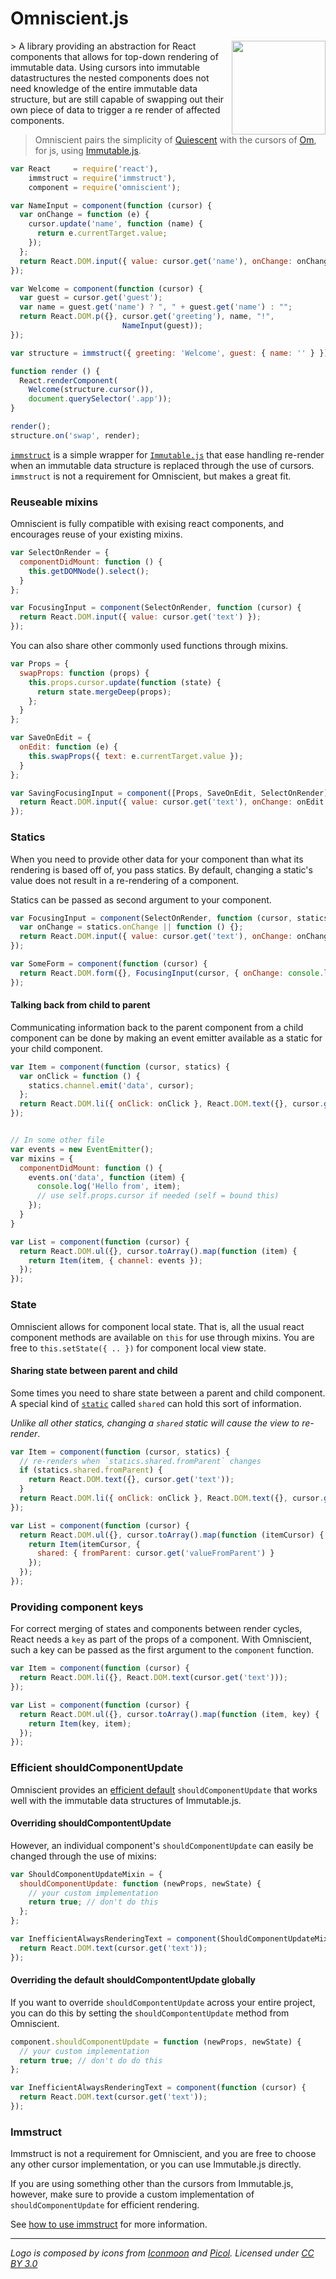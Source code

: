 Omniscient.js
=========

<img src="https://raw.githubusercontent.com/torgeir/omniscient/master/omniscient_logo.png" align="right" width="150px">
> A library providing an abstraction for React components that allows for top-down rendering of immutable data. Using cursors into immutable datastructures the nested components does not need knowledge of the entire immutable data structure, but are still capable of swapping out their own piece of data to trigger a re render of affected components.

> Omniscient pairs the simplicity of [Quiescent](https://github.com/levand/quiescent) with
the cursors of [Om](https://github.com/swannodette/om), for js, using
[Immutable.js](https://github.com/facebook/immutable-js).

```js
var React     = require('react'),
    immstruct = require('immstruct'),
    component = require('omniscient');

var NameInput = component(function (cursor) {
  var onChange = function (e) {
    cursor.update('name', function (name) {
      return e.currentTarget.value;
    });
  };
  return React.DOM.input({ value: cursor.get('name'), onChange: onChange });
});

var Welcome = component(function (cursor) {
  var guest = cursor.get('guest');
  var name = guest.get('name') ? ", " + guest.get('name') : "";
  return React.DOM.p({}, cursor.get('greeting'), name, "!",
                         NameInput(guest));
});

var structure = immstruct({ greeting: 'Welcome', guest: { name: '' } });

function render () {
  React.renderComponent(
    Welcome(structure.cursor()),
    document.querySelector('.app'));
}

render();
structure.on('swap', render);
```

[`immstruct`](https://github.com/omniscient/immstruct) is a simple wrapper for [`Immutable.js`](https://github.com/facebook/immutable-js) that ease handling re-render when an immutable data structure is replaced through the use of cursors. `immstruct` is not a requirement for Omniscient, but makes a great fit.

### Reuseable mixins

Omniscient is fully compatible with exising react components, and encourages reuse of your existing mixins.

```js
var SelectOnRender = {
  componentDidMount: function () {
    this.getDOMNode().select();
  }
};

var FocusingInput = component(SelectOnRender, function (cursor) {
  return React.DOM.input({ value: cursor.get('text') });
});
```

You can also share other commonly used functions through mixins.

```js
var Props = {
  swapProps: function (props) {
    this.props.cursor.update(function (state) {
      return state.mergeDeep(props);
    };
  }
};

var SaveOnEdit = {
  onEdit: function (e) {
    this.swapProps({ text: e.currentTarget.value });
  }
};

var SavingFocusingInput = component([Props, SaveOnEdit, SelectOnRender], function (cursor) {
  return React.DOM.input({ value: cursor.get('text'), onChange: onEdit });
});
```

### Statics

When you need to provide other data for your component than what its rendering is based off of, you pass statics. By default, changing a static's value does not result in a re-rendering of a component.

Statics can be passed as second argument to your component.

```js
var FocusingInput = component(SelectOnRender, function (cursor, statics) {
  var onChange = statics.onChange || function () {};
  return React.DOM.input({ value: cursor.get('text'), onChange: onChange });
});

var SomeForm = component(function (cursor) {
  return React.DOM.form({}, FocusingInput(cursor, { onChange: console.log.bind(console) }));
});
```

#### Talking back from child to parent

Communicating information back to the parent component from a child component can be done by making an event emitter available as a static for your child component.

```js
var Item = component(function (cursor, statics) {
  var onClick = function () {
    statics.channel.emit('data', cursor);
  };
  return React.DOM.li({ onClick: onClick }, React.DOM.text({}, cursor.get('text')));
});


// In some other file
var events = new EventEmitter();
var mixins = {
  componentDidMount: function () {
    events.on('data', function (item) {
      console.log('Hello from', item);
      // use self.props.cursor if needed (self = bound this)
    });
  }
}

var List = component(function (cursor) {
  return React.DOM.ul({}, cursor.toArray().map(function (item) {
    return Item(item, { channel: events });
  });
});
```

### State

Omniscient allows for component local state. That is, all the usual react component methods are available on `this` for use through mixins. You are free to `this.setState({ .. })` for component local view state.

#### Sharing state between parent and child

Some times you need to share state between a parent and child component. A special kind of [`static`](#statics) called `shared` can hold this sort of information.

*Unlike all other statics, changing a `shared` static will cause the view to re-render*.

```js
var Item = component(function (cursor, statics) {
  // re-renders when `statics.shared.fromParent` changes
  if (statics.shared.fromParent) {
    return React.DOM.text({}, cursor.get('text'));
  }
  return React.DOM.li({ onClick: onClick }, React.DOM.text({}, cursor.get('text')));
});

var List = component(function (cursor) {
  return React.DOM.ul({}, cursor.toArray().map(function (itemCursor) {
    return Item(itemCursor, {
      shared: { fromParent: cursor.get('valueFromParent') }
    });
  });
});
```

### Providing component keys

For correct merging of states and components between render cycles, React needs a `key` as part of the props of a component. With Omniscient, such a key can be passed as the first argument to the `component` function.

```js
var Item = component(function (cursor) {
  return React.DOM.li({}, React.DOM.text(cursor.get('text')));
});

var List = component(function (cursor) {
  return React.DOM.ul({}, cursor.toArray().map(function (item, key) {
    return Item(key, item);
  });
});
```

### Efficient shouldComponentUpdate

Omniscient provides an [efficient default](https://github.com/torgeir/omniscient/blob/master/component.js#L47-L64) `shouldComponentUpdate` that works well with the immutable data structures of Immutable.js.

#### Overriding shouldCompontentUpdate

However, an individual component's `shouldComponentUpdate` can easily be changed through the use of mixins:

```js
var ShouldComponentUpdateMixin = {
  shouldComponentUpdate: function (newProps, newState) {
    // your custom implementation
    return true; // don't do this
  };
};

var InefficientAlwaysRenderingText = component(ShouldComponentUpdateMixin, function (cursor) {
  return React.DOM.text(cursor.get('text'));
});
```

#### Overriding the default shouldCompontentUpdate globally

If you want to override `shouldCompontentUpdate` across your entire project, you can do this by setting the `shouldCompontentUpdate` method from Omniscient.

```js
component.shouldComponentUpdate = function (newProps, newState) {
  // your custom implementation
  return true; // don't do do this
};

var InefficientAlwaysRenderingText = component(function (cursor) {
  return React.DOM.text(cursor.get('text'));
});
```

### Immstruct

Immstruct is not a requirement for Omniscient, and you are free to choose any other cursor implementation, or you can use Immutable.js directly.

If you are using something other than the cursors from Immutable.js, however, make sure to provide a custom implementation of `shouldComponentUpdate` for efficient rendering.

See [how to use immstruct](https://github.com/omniscient/immstruct/blob/master/README.md) for more information.

[npm-url]: https://npmjs.org/package/omniscient
[npm-image]: http://img.shields.io/npm/v/omniscient.svg?style=flat

[depstat-url]: https://gemnasium.com/torgeir/omniscient
[depstat-image]: http://img.shields.io/gemnasium/torgeir/omniscient.svg?style=flat

---

*Logo is composed by icons from [Iconmoon](http://www.icomoon.io)
and [Picol](http://picol.org). Licensed under [CC BY 3.0](http://creativecommons.org/licenses/by/3.0/)*
